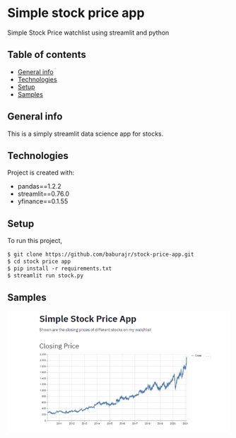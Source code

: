 # Simple stock price app
Simple Stock Price watchlist using streamlit and python
## Table of contents
* [General info](#general-info)
* [Technologies](#technologies)
* [Setup](#setup)
* [Samples](#samples)

## General info
This is a simply streamlit data science app for stocks.
	
## Technologies
Project is created with:
* pandas==1.2.2
* streamlit==0.76.0
* yfinance==0.1.55
	
## Setup
To run this project,

```
$ git clone https://github.com/baburajr/stock-price-app.git
$ cd stock price app
$ pip install -r requirements.txt
$ streamlit run stock.py
```
## Samples

![Alt Text](https://github.com/baburajr/stock-price-app/blob/main/0.png)


